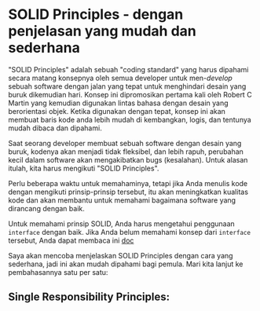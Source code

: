 # SOLID Principles - dengan penjelasan yang mudah dan sederhana

"SOLID Principles" adalah sebuah "coding standard" yang harus dipahami secara matang
konsepnya oleh semua developer untuk men-*develop* sebuah software dengan jalan yang tepat
untuk menghindari desain yang buruk dikemudian hari.
Konsep ini dipromosikan pertama kali oleh Robert C Martin yang kemudian digunakan lintas
bahasa dengan desain yang berorientasi objek.
Ketika digunakan dengan tepat, konsep ini akan membuat baris kode anda lebih mudah
di kembangkan, logis, dan tentunya mudah dibaca dan dipahami.

Saat seorang developer membuat sebuah software dengan desain yang buruk, kodenya akan menjadi
tidak fleksibel, dan lebih rapuh, perubahan kecil dalam software akan mengakibatkan bugs (kesalahan).
Untuk alasan itulah, kita harus mengikuti "SOLID Principles".

Perlu beberapa waktu untuk memahaminya, tetapi jika Anda menulis kode dengan mengikuti prinsip-prinsip tersebut, itu akan meningkatkan kualitas kode dan akan membantu untuk memahami bagaimana software yang dirancang dengan baik.

Untuk memahami prinsip SOLID, Anda harus mengetahui penggunaan `interface` dengan baik.
Jika Anda belum memahami konsep dari `interface` tersebut, Anda dapat membaca ini [doc](https://medium.com/@NahidulHasan/understanding-use-of-interface-and-abstract-class-9a82f5f15837)

Saya akan mencoba menjelaskan SOLID Principles dengan cara yang sederhana, jadi ini akan mudah dipahami bagi pemula. Mari kita lanjut ke pembahasannya satu per satu:

## Single Responsibility Principles:


